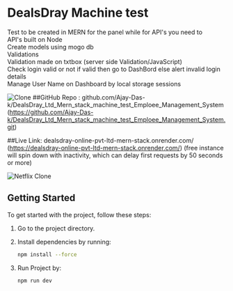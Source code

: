 
# DealsDray Machine test



Test to be created in MERN for the panel while for API's you need to 		
	API's built on Node		
	Create models using mogo db				
	Validations		
	Validation made  on txtbox (server side Validation/JavaScript)		
	Check login valid or not if valid then go to DashBord else alert invalid login details	
	Manage User Name on Dashboard by local storage  sessions


![Clone](https://i.pinimg.com/originals/e3/52/6f/e3526f9d3757ec5610f24e25d4be4acc.gif)
##GitHub Repo : github.com/Ajay-Das-k/DealsDray_Ltd_Mern_stack_machine_test_Emploee_Management_System 
(https://github.com/Ajay-Das-k/DealsDray_Ltd_Mern_stack_machine_test_Emploee_Management_System.git)

##Live Link: dealsdray-online-pvt-ltd-mern-stack.onrender.com/
(https://dealsdray-online-pvt-ltd-mern-stack.onrender.com/)
(free instance will spin down with inactivity, which can delay first requests by 50 seconds or more)

![Netflix Clone](https://media1.giphy.com/media/iFmw13LV1hHhViPPWz/giphy.gif?cid=6c09b952gutjil7v831mjhnze4sjnwrzhej88oe1bsumbiqs&ep=v1_internal_gif_by_id&rid=giphy.gif&ct=s)

## Getting Started

To get started with the project, follow these steps:

1. Go to the project directory.
2. Install dependencies by running:
   
   ```bash
   npm install --force
3. Run Project by:
   
   ```bash
   npm run dev

  